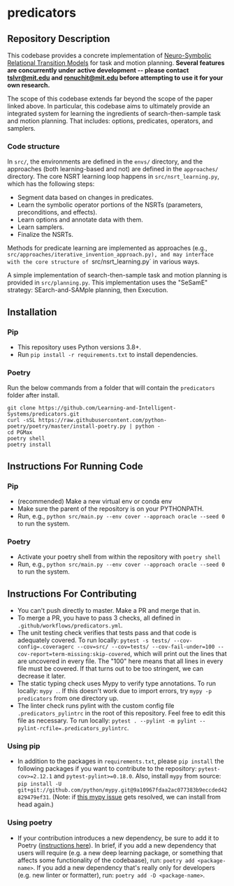 # predicators

## Repository Description

This codebase provides a concrete implementation of [Neuro-Symbolic Relational Transition Models](https://arxiv.org/abs/2105.14074) for task and motion planning. **Several features are concurrently under active development -- please contact <tslvr@mit.edu> and <ronuchit@mit.edu> before attempting to use it for your own research.**

The scope of this codebase extends far beyond the scope of the paper linked above. In particular, this codebase aims to ultimately provide an integrated system for learning the ingredients of search-then-sample task and motion planning. That includes: options, predicates, operators, and samplers.

### Code structure

In `src/`, the environments are defined in the `envs/` directory, and the approaches (both learning-based and not) are defined in the `approaches/` directory. The core NSRT learning loop happens in `src/nsrt_learning.py`, which has the following steps:
* Segment data based on changes in predicates.
* Learn the symbolic operator portions of the NSRTs (parameters, preconditions, and effects).
* Learn options and annotate data with them.
* Learn samplers.
* Finalize the NSRTs.

Methods for predicate learning are implemented as approaches (e.g., `src/approaches/iterative_invention_approach.py), and may interface with the core structure of `src/nsrt_learning.py` in various ways.

A simple implementation of search-then-sample task and motion planning is provided in `src/planning.py`. This implementation uses the "SeSamE" strategy: SEarch-and-SAMple planning, then Execution.

## Installation
### Pip
* This repository uses Python versions 3.8+.
* Run `pip install -r requirements.txt` to install dependencies.

### Poetry
Run the below commands from a folder that will contain the `predicators` folder after install.

```
git clone https://github.com/Learning-and-Intelligent-Systems/predicators.git
curl -sSL https://raw.githubusercontent.com/python-poetry/poetry/master/install-poetry.py | python -
cd PGMax
poetry shell
poetry install
```

## Instructions For Running Code
### Pip
* (recommended) Make a new virtual env or conda env
* Make sure the parent of the repository is on your PYTHONPATH.
* Run, e.g., `python src/main.py --env cover --approach oracle --seed 0` to run the system.

### Poetry
* Activate your poetry shell from within the repository with `poetry shell`
* Run, e.g., `python src/main.py --env cover --approach oracle --seed 0` to run the system.

## Instructions For Contributing
* You can't push directly to master. Make a PR and merge that in.
* To merge a PR, you have to pass 3 checks, all defined in `.github/workflows/predicators.yml`.
* The unit testing check verifies that tests pass and that code is adequately covered. To run locally: `pytest -s tests/ --cov-config=.coveragerc --cov=src/ --cov=tests/ --cov-fail-under=100 --cov-report=term-missing:skip-covered`, which will print out the lines that are uncovered in every file. The "100" here means that all lines in every file must be covered. If that turns out to be too stringent, we can decrease it later.
* The static typing check uses Mypy to verify type annotations. To run locally: `mypy .`. If this doesn't work due to import errors, try `mypy -p predicators` from one directory up.
* The linter check runs pylint with the custom config file `.predicators_pylintrc` in the root of this repository. Feel free to edit this file as necessary. To run locally: `pytest . --pylint -m pylint --pylint-rcfile=.predicators_pylintrc`.

### Using pip
* In addition to the packages in `requirements.txt`, please `pip install` the following packages if you want to contribute to the repository: `pytest-cov>=2.12.1` and `pytest-pylint>=0.18.0`. Also, install `mypy` from source: `pip install -U git+git://github.com/python/mypy.git@9a10967fdaa2ac077383b9eccded42829479ef31`. (Note: if [this mypy issue](https://github.com/python/mypy/issues/5485) gets resolved, we can install from head again.)

### Using poetry
* If your contribution introduces a new dependency, be sure to add it to Poetry ([instructions here](https://python-poetry.org/docs/cli/#add)). In brief, if you add a new dependency that users will require (e.g. a new deep learning package, or something that affects some functionality of the codebaase), run: `poetry add <package-name>`. If you add a new dependency that's really only for developers (e.g. new linter or formatter), run: `poetry add -D <package-name>`.